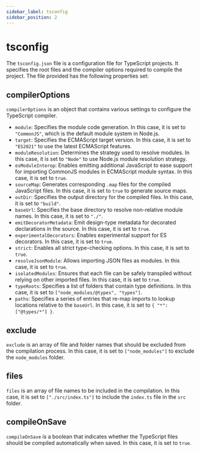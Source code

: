 ```yaml
---
sidebar_label: tsconfig
sidebar_position: 2
---
```

# tsconfig

The `tsconfig.json` file is a configuration file for TypeScript projects. It specifies the root files and the compiler options required to compile the project. The file provided has the following properties set:

## compilerOptions

`compilerOptions` is an object that contains various settings to configure the TypeScript compiler.

- `module`: Specifies the module code generation. In this case, it is set to `"CommonJS"`, which is the default module system in Node.js.
- `target`: Specifies the ECMAScript target version. In this case, it is set to `"ES2021"` to use the latest ECMAScript features.
- `moduleResolution`: Determines the strategy used to resolve modules. In this case, it is set to `"Node"` to use Node.js module resolution strategy.
- `esModuleInterop`: Enables emitting additional JavaScript to ease support for importing CommonJS modules in ECMAScript module syntax. In this case, it is set to `true`.
- `sourceMap`: Generates corresponding `.map` files for the compiled JavaScript files. In this case, it is set to `true` to generate source maps.
- `outDir`: Specifies the output directory for the compiled files. In this case, it is set to `"build"`.
- `baseUrl`: Specifies the base directory to resolve non-relative module names. In this case, it is set to `"./"`.
- `emitDecoratorMetadata`: Emit design-type metadata for decorated declarations in the source. In this case, it is set to `true`.
- `experimentalDecorators`: Enables experimental support for ES decorators. In this case, it is set to `true`.
- `strict`: Enables all strict type-checking options. In this case, it is set to `true`.
- `resolveJsonModule`: Allows importing JSON files as modules. In this case, it is set to `true`.
- `isolatedModules`: Ensures that each file can be safely transpiled without relying on other imported files. In this case, it is set to `true`.
- `typeRoots`: Specifies a list of folders that contain type definitions. In this case, it is set to `["node_modules/@types", "types"]`.
- `paths`: Specifies a series of entries that re-map imports to lookup locations relative to the `baseUrl`. In this case, it is set to `{ "*": ["@types/*"] }`.

## exclude

`exclude` is an array of file and folder names that should be excluded from the compilation process. In this case, it is set to `["node_modules"]` to exclude the `node_modules` folder.

## files

`files` is an array of file names to be included in the compilation. In this case, it is set to `["./src/index.ts"]` to include the `index.ts` file in the `src` folder.

## compileOnSave

`compileOnSave` is a boolean that indicates whether the TypeScript files should be compiled automatically when saved. In this case, it is set to `true`.